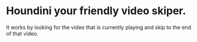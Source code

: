 # Houndini your friendly video skiper.

It works by looking for the video that is currently playing and skip to the end of that video.


